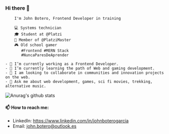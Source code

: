 
<!--
**Johndev85/johndev85** is a ✨ _special_ ✨ repository because its `README.md` (this file) appears on your GitHub profile.  ..
-->

### Hi there 👋

```shell
    I'm John Botero, Frontend Developer in training

    💻 Systems technician
    🎓 Student at @Platzi
    🏅 Member of @PlatziMaster
    🎮 Old school gamer
       #Frontend #MERN Stack
       #NuncaParesDeAprender
       
- 🔭 I’m currently working as a Frontend Developer.
- 🌱 I’m currently learning the path of Web and gaming development.
- 👯 I am looking to collaborate in communities and innovation projects on the web.
- 💬 Ask me about web development, games, sci fi movies, trekking, alternative music.
```
![Anurag's github stats](https://github-readme-stats.vercel.app/api?username=johndev85&show_icons=true&theme=merko)

#### 📫 How to reach me: 
  - LinkedIn: https://www.linkedin.com/in/johnboterogarcia
  - Email:    john.botero@outlook.es

  



